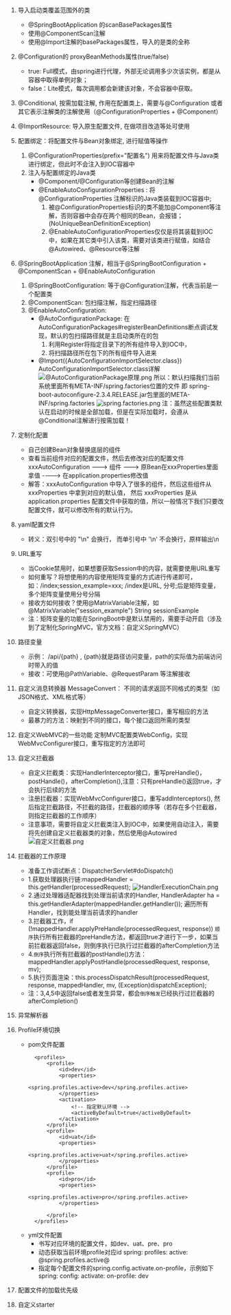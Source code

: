 
1. 导入启动类覆盖范围外的类
   - @SpringBootApplication 的scanBasePackages属性
   - 使用@ComponentScan注解
   - 使用@Import注解的basePackages属性，导入的是类的全称
   
2. @Configuration的 proxyBeanMethods属性(true/false)
   - true: Full模式，由spring进行代理，外部无论调用多少次该实例，都是从容器中取得单例对象；
   - false：Lite模式，每次调用都会新建该对象，不会容器中获取。

3. @Conditional, 按需加载注解, 作用在配置类上，需要与@Configuration 或者其它表示注解类的注解使用（@ConfigurationProperties + @Component）

4. @ImportResource: 导入原生配置文件, 在做项目改造等处可使用

5. 配置绑定：将配置文件与Bean对象绑定, 进行赋值等操作
   1. @ConfigurationProperties(prefix="配置名") 用来将配置文件与Java类进行绑定，但此时不会注入到IOC容器中
   2. 注入与配置绑定的Java类
      - @Component/@Configuration等创建Bean的注解
      - @EnableAutoConfigurationProperties : 将@ConfigurationProperties 注解标识的Java类装载到IOC容器中;
        1. 被@ConfigurationProperties标识的类不能加@Component等注解，否则容器中会存在两个相同的Bean，会报错；(NoUniqueBeanDefinitionException)
        2. @EnableAutoConfigurationProperties仅仅是将其装载到IOC中，如果在其它类中引入该类，需要对该类进行赋值，如结合@Autowired、@Resource等注解
6. @SpringBootApplication 注解，相当于@SpringBootConfiguration + @ComponentScan + @EnableAutoConfiguration
   1. @SpringBootConfiguration: 等于@Configuration注解，代表当前是一个配置类
   2. @ComponentScan: 包扫描注解，指定扫描路径
   3. @EnableAutoConfiguration: 
      - @AutoConfigurationPackage: 在AutoConfigurationPackages#registerBeanDefinitions断点调试发现，默认的包扫描路径就是主启动类所在的包
         1. 利用Register将指定目录下的所有组件导入到IOC中，
         2. 将扫描路径所在包下的所有组件导入进来
      - @Import({AutoConfigurationImportSelector.class}) AutoConfigurationImportSelector.class详解
         ![@AutoConfigurationPackage原理.png](img.png)
        所以：默认扫描我们当前系统里面所有META-INF/spring.factories位置的文件
        即 spring-boot-autoconfigure-2.3.4.RELEASE.jar包里面的META-INF/spring.factories
        ![spring.factories.png](img_1.png)
        注：虽然这些配置类默认在启动的时候是全部加载，但是在实际加载时，会遵从@Conditional注解进行按需加载！
        
7. 定制化配置
    - 自己创建Bean对象替换底层的组件
    - 查看当前组件对应的配置文件，然后去修改对应的配置文件
       xxxAutoConfiguration ---> 组件  ---> 原Bean在xxxProperties里面拿值  ----> 在application.properties修改值
    - 解答：xxxAutoConfiguration 中导入了很多的组件，然后这些组件从 xxxProperties 中拿到对应的默认值，
        然后 xxxProperties 是从 application.properties 配置文件中获取的值，所以一般情况下我们只要改配置文件，就可以修改所有的默认行为。
       
8. yaml配置文件
    - 转义：双引号中的 "\n" 会换行， 而单引号中 '\n' 不会换行，原样输出\n
    
9. URL重写
    - 当Cookie禁用时，如果想要获取Session中的内容，就需要使用URL重写
    - 如何重写？将想使用的内容使用矩阵变量的方式进行传递即可，如：/index;session_example=xxx; /index是URL, 分号;后是矩阵变量，多个矩阵变量使用分号分隔
    - 接收方如何接收？使用@MatrixVariable注解，如 @MatrixVariable("session_example") String sessionExample
    - 注：矩阵变量的功能在SpringBoot中是默认禁用的，需要手动开启（涉及到了定制化SpringMVC，官方文档：自定义SpringMVC）

10. 路径变量
    - 示例： /api/{path} , {path}就是路径访问变量，path的实际值为前端访问时带入的值
    - 接收：可使用@PathVariable、@RequestParam 等注解接收

11. 自定义消息转换器 MessageConvert： 不同的请求返回不同格式的类型（如JSON格式、XML格式等）
    - 自定义转换器，实现HttpMessageConverter接口，重写相应的方法
    - 最暴力的方法：映射到不同的接口，每个接口返回所需的类型

12. 自定义WebMVC的一些功能
    定制MVC配置类WebConfig，实现WebMvcConfigurer接口，重写指定的方法即可
    
13. 自定义拦截器
    - 自定义拦截类：实现HandlerInterceptor接口，重写preHandle()，postHandle()，afterCompletion(),注意：只有preHandle()返回true，才会执行后续的方法
    - 注册拦截器：实现WebMvcConfigurer接口，重写addInterceptors(), 然后指定拦截路径，不拦截的路径，拦截器的顺序等（若存在多个拦截器，则指定拦截器的工作顺序）
    - 注意事项，需要将自定义拦截类注入到IOC中，如果使用自动注入，需要将先创建自定义拦截器类的对象，然后使用@Autowired
        ![自定义拦截器.png](img_2.png)
    
14. 拦截器的工作原理
    - 准备工作调试断点：DispatcherServlet#doDispatch()
    - 1.获取处理器执行链:mappedHandler = this.getHandler(processedRequest);
        ![HandlerExecutionChain.png](img_3.png)
    - 2.通过处理器适配器找到处理当前请求的Handler, HandlerAdapter ha = this.getHandlerAdapter(mappedHandler.getHandler());
        遍历所有Handler，找到能处理当前请求的handler
    - 3.拦截器工作，if (!mappedHandler.applyPreHandle(processedRequest, response)) 
        `顺序`执行所有拦截器的preHandle方法，都返回true才进行下一步，如果当前拦截器返回false，则倒序执行已执行过拦截器的afterCompletion方法
    - 4.`倒序`执行所有拦截器的postHandle()方法：mappedHandler.applyPostHandle(processedRequest, response, mv);
    - 5.执行页面渲染：this.processDispatchResult(processedRequest, response, mappedHandler, mv, (Exception)dispatchException);
    - 注：3,4,5中返回false或者发生异常，都会`倒序触发`已经执行过拦截器的afterCompletion()
    
15. 异常解析器

16. Profile环境切换
    - pom文件配置
        <!-- 配置文件环境自动切换 -->
            <profiles>
                <profile>
                    <id>dev</id>
                    <properties>
                        <spring.profiles.active>dev</spring.profiles.active>
                    </properties>
                    <activation>
                        <!-- 指定默认环境 -->
                        <activeByDefault>true</activeByDefault>
                    </activation>
                </profile>
                <profile>
                    <id>uat</id>
                    <properties>
                        <spring.profiles.active>uat</spring.profiles.active>
                    </properties>
                </profile>
                <profile>
                    <id>pro</id>
                    <properties>
                        <spring.profiles.active>pro</spring.profiles.active>
                    </properties>
        
                </profile>
            </profiles>
    - yml文件配置
        - 书写对应环境的配置文件，如dev、uat、pre、pro
        - 动态获取当前环境profile对应id
            spring:
              profiles:
                active: @spring.profiles.active@
        - 指定每个配置文件的spring.config.activate.on-profile，示例如下
            spring:
              config:
                activate:
                  on-profile: dev
      
  

17. 配置文件的加载优先级

18. 自定义starter
